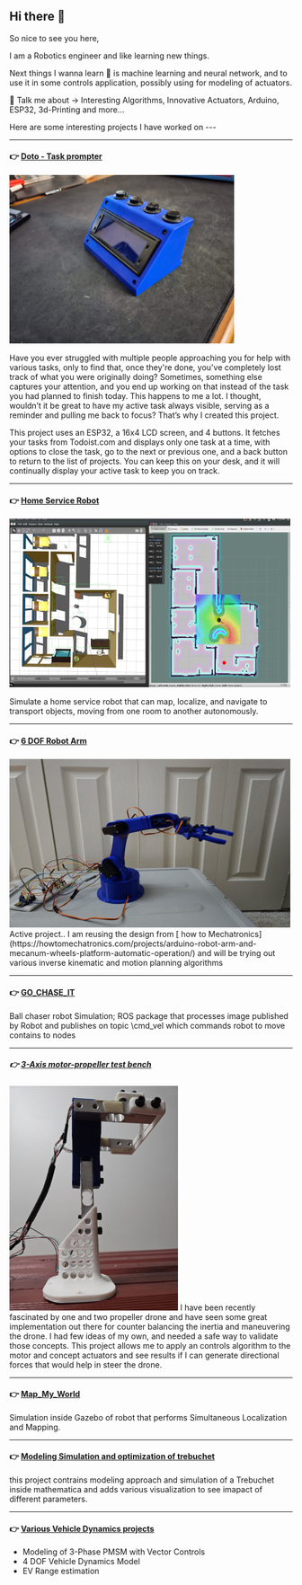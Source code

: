 ## Hi there 👋

So nice to see you here,

I am a Robotics engineer and like learning new things.  

Next things I wanna learn 🌱 is machine learning and neural network, and to use it in some controls application, possibly using for modeling of actuators.


💬 Talk me about -> Interesting Algorithms, Innovative Actuators, Arduino, ESP32, 3d-Printing and more... 





Here are some interesting projects I have worked on ---
***
#### :point_right: [Doto - Task prompter](https://github.com/Punit1024/Doto) 

<img src="images/WhatsApp%20Image%202024-10-29%20at%2021.13.09_80b63d05.jpg" alt="Description of Image" width="400" height="300">

Have you ever struggled with multiple people approaching you for help with various tasks, only to find that, once they're done, you've completely lost track of what you were originally doing? Sometimes, something else captures your attention, and you end up working on that instead of the task you had planned to finish today. This happens to me a lot. I thought, wouldn’t it be great to have my active task always visible, serving as a reminder and pulling me back to focus? That’s why I created this project.

This project uses an ESP32, a 16x4 LCD screen, and 4 buttons. It fetches your tasks from Todoist.com and displays only one task at a time, with options to close the task, go to the next or previous one, and a back button to return to the list of projects. You can keep this on your desk, and it will continually display your active task to keep you on track.

***
#### :point_right: [Home Service Robot](https://github.com/Punit1024/HomeServiceRobot)

<img src="images/Screenshot%202024-10-30%20000029.jpg" alt="Description of Image" width="500" height="300">

Simulate a home service robot that can map, localize, and navigate to transport objects, moving from one room to another autonomously.

***
#### :point_right: [6 DOF Robot Arm]()

<img src="images/IMG-20241029-WA0027.jpg" alt="Description of Image" width="500" height="300">
Active project.. I am reusing the design from [ how to Mechatronics](https://howtomechatronics.com/projects/arduino-robot-arm-and-mecanum-wheels-platform-automatic-operation/) and will be trying out various inverse kinematic and motion planning algorithms 

***
#### :point_right: [GO_CHASE_IT](https://github.com/Punit1024/GO_CHASE_IT)
Ball chaser robot Simulation; ROS package that processes image published by Robot and publishes on topic \cmd_vel which commands robot to move contains to nodes

***
#####  :point_right: [3-Axis motor-propeller test bench]()
<img src="images/IMG-20241029-WA0010.jpg" alt="Description of Image" width="300" height="400">
I have been recently fascinated by one and two propeller drone and have seen some great implementation out there for counter balancing the inertia and maneuvering the drone. I had few ideas of my own, and needed a safe way to validate those concepts. This project allows me to apply an controls algorithm to the motor and concept  actuators and see results if I can generate directional forces that would help in steer the drone. 

***
#### :point_right: [Map_My_World](https://github.com/Punit1024/Map_My_World)
Simulation inside Gazebo of robot that performs Simultaneous Localization and Mapping. 

***
#### :point_right: [Modeling Simulation and optimization of trebuchet](https://github.com/Punit1024/Advanced_Dynamics)
this project contrains modeling approach and simulation of a Trebuchet inside mathematica and adds various visualization to see imapact of different parameters. 

***
#### :point_right: [Various Vehicle Dynamics projects ](https://github.com/Punit1024/Electric-Vehicle-modeling-and-simulation)
- Modeling of 3-Phase PMSM with Vector Controls
- 4 DOF Vehicle Dynamics Model
- EV Range estimation 















  
<!--
**Punit1024/Punit1024** is a ✨ _special_ ✨ repository because its `README.md` (this file) appears on your GitHub profile.

-->
